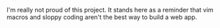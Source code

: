 I'm really not proud of this project. It stands here as a reminder that vim macros and sloppy coding aren't the best way to build a web app. 
